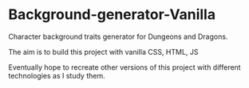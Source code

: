 # Background-generator-Vanilla

Character background traits generator for Dungeons and Dragons.

The aim is to build this project with vanilla CSS, HTML, JS

Eventually hope to recreate other versions of this project with different technologies as I study them.

